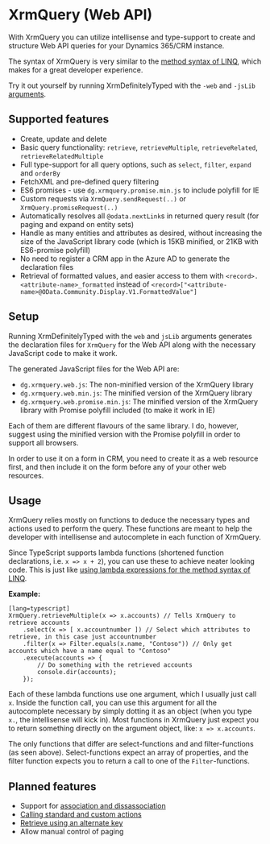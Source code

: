 XrmQuery (Web API)
==================


With XrmQuery you can utilize intellisense and type-support to create and structure Web API queries for your 
Dynamics 365/CRM instance.

The syntax of XrmQuery is very similar to the [method syntax of LINQ](https://msdn.microsoft.com/en-us/library/bb397947.aspx),
which makes for a great developer experience.

Try it out yourself by running XrmDefinitelyTyped with the `-web` and `-jsLib` [arguments](tool-usage.html).

Supported features
--------
* Create, update and delete
* Basic query functionality: `retrieve`, `retrieveMultiple`, `retrieveRelated`, `retrieveRelatedMultiple`
* Full type-support for all query options, such as `select`, `filter`, `expand` and `orderBy`
* FetchXML and pre-defined query filtering
* ES6 promises - use `dg.xrmquery.promise.min.js` to include polyfill for IE
* Custom requests via `XrmQuery.sendRequest(..)` or `XrmQuery.promiseRequest(..)`
* Automatically resolves all `@odata.nextLink`s in returned query result (for paging and expand on entity sets)
* Handle as many entities and attributes as desired, without increasing the size of the JavaScript library code 
  (which is 15KB minified, or 21KB with ES6-promise polyfill)
* No need to register a CRM app in the Azure AD to generate the declaration files
* Retrieval of formatted values, and easier access to them with `<record>.<attribute-name>_formatted` instead of 
  `<record>["<attribute-name>@OData.Community.Display.V1.FormattedValue"]`


Setup
----------

Running XrmDefinitelyTyped with the `web` and `jsLib` arguments generates the declaration files 
for `XrmQuery` for the Web API along with the necessary JavaScript code to make it work.

The generated JavaScript files for the Web API are:

* `dg.xrmquery.web.js`: The non-minified version of the XrmQuery library
* `dg.xrmquery.web.min.js`: The minified version of the XrmQuery library
* `dg.xrmquery.web.promise.min.js`: The minified version of the XrmQuery library with Promise polyfill included (to make it work in IE)

Each of them are different flavours of the same library. 
I do, however, suggest using the minified version with the Promise polyfill in order to support all browsers.

In order to use it on a form in CRM, you need to create it as a web resource first, and then include it on the form 
before any of your other web resources.

Usage
----------

XrmQuery relies mostly on functions to deduce the necessary types and actions used to perform the query. 
These functions are meant to help the developer with intellisense and autocomplete in each function of XrmQuery.

Since TypeScript supports lambda functions (shortened function declarations, i.e. `x => x + 2`), you can use these 
to achieve neater looking code. This is just like [using lambda expressions for the method syntax of LINQ](https://msdn.microsoft.com/en-us/library/bb397947.aspx#Anchor_1).

**Example:**

    [lang=typescript]
    XrmQuery.retrieveMultiple(x => x.accounts) // Tells XrmQuery to retrieve accounts
        .select(x => [ x.accountnumber ]) // Select which attributes to retrieve, in this case just accountnumber
        .filter(x => Filter.equals(x.name, "Contoso")) // Only get accounts which have a name equal to "Contoso"
        .execute(accounts => { 
            // Do something with the retrieved accounts
            console.dir(accounts);
        });

Each of these lambda functions use one argument, which I usually just call `x`. Inside the function call, you can use this
argument for all the autocomplete necessary by simply dotting it as an object (when you type `x.`, the intellisense will kick in).
Most functions in XrmQuery just expect you to return something directly on the argument object, like: `x => x.accounts`.

The only functions that differ are select-functions and and filter-functions (as seen above). 
Select-functions expect an array of properties, and the filter function expects you to return a call to one of the `Filter`-functions.




Planned features
----------------

* Support for [association and dissassociation](https://msdn.microsoft.com/en-us/library/mt607875.aspx)
* [Calling standard and custom actions](https://msdn.microsoft.com/en-us/library/mt607600.aspx)
* [Retrieve using an alternate key](https://msdn.microsoft.com/en-us/library/mt607871.aspx#Anchor_3)
* Allow manual control of paging